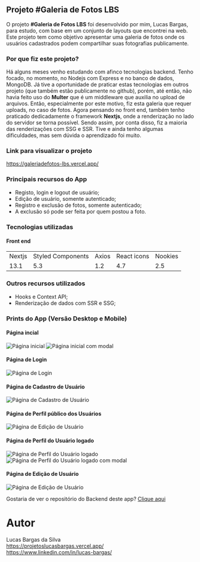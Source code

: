 ## Projeto #Galeria de Fotos LBS
O projeto **#Galeria de Fotos LBS** foi desenvolvido por mim, Lucas Bargas, para estudo, com base em um conjunto de layouts que encontrei na web. Este projeto tem como objetivo apresentar uma galeria de fotos onde os usuários cadastrados podem compartilhar suas fotografias publicamente.

### Por que fiz este projeto?
Há alguns meses venho estudando com afinco tecnologias backend. Tenho focado, no momento, no Nodejs com Express e no banco de dados, MongoDB. Já tive a oportunidade de praticar estas tecnologias em outros projeto (que também estão publicamente no github), porém, até então, não havia feito uso do **Multer** que é um middleware que auxilia no upload de arquivos. Então, especialmente por este motivo, fiz esta galeria que requer uploads, no caso de fotos.
Agora pensando no front end, também tenho praticado dedicadamente o framework **Nextjs**, onde a renderização no lado do servidor se torna possível. Sendo assim, por conta disso, fiz a maioria das renderizações com SSG e SSR. Tive e ainda tenho algumas dificuldades, mas sem dúvida o aprendizado foi muito.

### Link para visualizar o projeto
<https://galeriadefotos-lbs.vercel.app/>

### Principais recursos do App
* Registo, login e logout de usuário;
* Edição de usuário, somente autenticado;
* Registro e exclusão de fotos, somente autenticado;
* A exclusão só pode ser feita por quem postou a foto.

### Tecnologias utilizadas
#### Front end
<table>
  <tr>
    <td>Nextjs</td>
    <td>Styled Components</td>
    <td>Axios</td>
    <td>React icons</td>
    <td>Nookies</td>
  </tr>
  <tr>
    <td>13.1</td>
    <td>5.3</td>
    <td>1.2</td>
    <td>4.7</td>
    <td>2.5</td>
  <tr>
</table>

### Outros recursos utilizados
* Hooks e Context API;
* Renderização de dados com SSR e SSG;

### Prints do App (Versão Desktop e Mobile)

#### Página incial
<img alt="Página inicial" src="https://user-images.githubusercontent.com/76006347/212766458-d37133b3-65e4-4a2a-8712-8a63b88bf050.png">
<img alt="Página inicial com modal" src="https://user-images.githubusercontent.com/76006347/212767020-315c9325-017f-4c11-bcba-2906d385a35e.png">

#### Página de Login
<img alt="Página de Login" src="https://user-images.githubusercontent.com/76006347/212766925-40a5b11c-da6b-469b-ad60-feae435e4b9f.png">

#### Página de Cadastro de Usuário
<img alt="Página de Cadastro de Usuário" src="https://user-images.githubusercontent.com/76006347/212767108-6f4f573e-d159-470c-bb56-e004826337a9.png">

#### Página de Perfil público dos Usuários
<img alt="Página de Edição de Usuário" src="https://user-images.githubusercontent.com/76006347/212767419-4c91f658-b61c-476b-a03c-998f187248b0.png">

#### Página de Perfil do Usuário logado
<img alt="Página de Perfil do Usuário logado" src="https://user-images.githubusercontent.com/76006347/212767519-fe93793a-1b7f-4874-aa65-1778ee7aeca2.png">
<img alt="Página de Perfil do Usuário logado com modal" src="https://user-images.githubusercontent.com/76006347/212767665-1fdf7125-24e4-4ff0-acec-6389e0855925.png">

#### Página de Edição de Usuário
<img alt="Página de Edição de Usuário" src="https://user-images.githubusercontent.com/76006347/212767790-5e9c6353-b25f-4b07-bf8e-5dcf34f43255.png">

Gostaria de ver o repositório do Backend deste app?
[Clique aqui](https://github.com/LucasBargas/lbs_photo_gallery_backend)

# Autor
Lucas Bargas da Silva
</br>
<https://projetoslucasbargas.vercel.app/>
</br>
<https://www.linkedin.com/in/lucas-bargas/>
